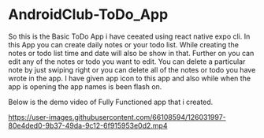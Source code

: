 # AndroidClub-ToDo_App

So this is the Basic ToDo App i have ceeated using react native expo cli. In this App 
you can create daily notes or your todo list. While creating the notes or todo list time and date will also be show in that. 
Further on you can edit any of the notes or todo you want to edit. You can delete a particular note by just swiping right or you can delete
all of the notes or todo you have wrote in the app.
I have given app icon to this app and also while when the app is opening the app names is been flash on.


Below is the demo video of Fully Functioned app that i created.

https://user-images.githubusercontent.com/66108594/126031997-80e4ded0-9b37-49da-9c12-6f915953e0d2.mp4
